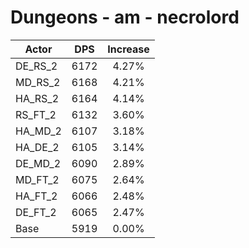 # Dungeons - am - necrolord
| Actor | DPS | Increase |
|---|:---:|:---:|
|DE_RS_2|6172|4.27%|
|MD_RS_2|6168|4.21%|
|HA_RS_2|6164|4.14%|
|RS_FT_2|6132|3.60%|
|HA_MD_2|6107|3.18%|
|HA_DE_2|6105|3.14%|
|DE_MD_2|6090|2.89%|
|MD_FT_2|6075|2.64%|
|HA_FT_2|6066|2.48%|
|DE_FT_2|6065|2.47%|
|Base|5919|0.00%|
